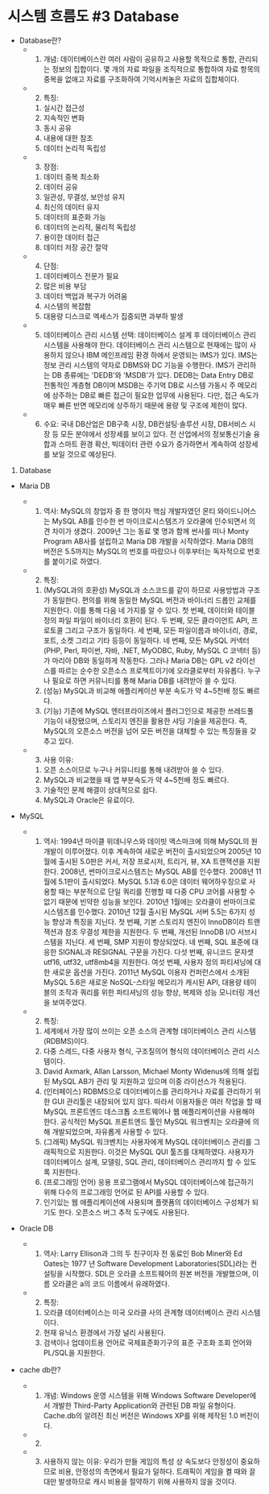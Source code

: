 시스템 흐름도 #3 Database
================================
* Database란?
  * 1) 개념: 데이터베이스란 여러 사람이 공유하고 사용할 목적으로 통합, 관리되는 정보의 집합이다. 몇 개의 자료 파일을 조직적으로 통합하여 자료 항목의 중복을 없애고 자료를 구조화하여 기억시켜놓은 자료의 집합체이다.
  * 2) 특징:
      1. 실시간 접근성
      2. 지속적인 변화
      3. 동시 공유
      4. 내용에 대한 참조
      5. 데이터 논리적 독립성
  * 3) 장점:
      1. 데이터 중복 최소화
      2. 데이터 공유
      3. 일관성, 무결성, 보안성 유지
      4. 최신의 데이터 유지
      5. 데이터의 표준화 가능
      6. 데이터의 논리적, 물리적 독립성
      7. 용이한 데이터 접근
      8. 데이터 저장 공간 절약
  * 4) 단점:
    1. 데이터베이스 전문가 필요
    2. 많은 비용 부담
    3. 데이터 백업과 복구가 어려움
    4. 시스템의 복잡함
    5. 대용량 디스크로 엑세스가 집중되면 과부하 발생
  * 5) 데이터베이스 관리 시스템 선택: 데이터베이스 설계 후 데이터베이스 관리 시스템을 사용해야 한다. 데이터베이스 관리 시스템으로 현재에는 많이 사용하지 않으나 IBM 메인프레임 환경 하에서 운영되는 IMS가 있다. IMS는 정보 관리 시스템의 약자로 DBMS와 DC 기능을 수행한다. IMS가 관리하는 DB 종류에는 'DEDB'와 'MSDB'가 있다. DEDB는 Data Entry DB로 전통적인 계층형 DB이며 MSDB는 주기억 DB로 시스템 가동시 주 메모리에 상주하는 DB로 빠른 접근이 필요한 업무에 사용된다. 다만, 접근 속도가 매우 빠른 반면 메모리에 상주하기 때문에 용량 및 구조에 제한이 많다.
  * 6) 수요: 국내 DB산업은 DB구축 시장, DB컨설팅·솔루션 시장, DB서비스 시장 등 모든 분야에서 성장세를 보이고 있다. 전 산업에서의 정보통신기술 융합과 스마트 환경 확산, 빅데이터 관련 수요가 증가하면서 계속하여 성장세를 보일 것으로 예상된다.

1. Database
* Maria DB
  * 1) 역사: MySQL의 창업자 중 한 명이자 핵심 개발자였던 몬티 와이드니어스는 MySQL AB를 인수한 썬 마이크로시스템즈가 오라쿨에 인수되면서 의견 차이가 생겼다. 2009년 그는 동료 몇 명과 함께 썬사를 떠나 Monty Program AB사를 설립하고 Maria DB 개발을 시작하였다. Maria DB의 버전은 5.5까지는 MySQL의 번호를 따랐으나 이후부터는 독자적으로 번호를 붙이기로 하였다.
  * 2) 특징:
      1. (MySQL과의 호환성) MySQL과 소스코드를 같이 하므로 사용방법과 구조가 동일한다. 편의를 위해 동일한 MySQL 버전과 바이너리 드롭인 교체를 지원한다. 이를 통해 다음 네 가지를 알 수 있다. 첫 번째, 데이터와 테이블 정의 파일 파일이 바이너리 호환이 된다. 두 번째, 모든 클라이언트 API, 프로토콜 그리고 구조가 동일하다. 세 번째, 모든 파일이름과 바이너리, 경로, 포트, 소켓 그리고 기타 등등이 동일하다. 네 번째, 모든 MySQL 커넥터(PHP, Perl, 파이썬, 자바, .NET, MyODBC, Ruby, MySQL C 코넥터 등)가 마리아 DB와 동일하게 작동한다. 그러나 Maria DB는 GPL v2 라이선스를 따르는 순수한 오픈소스 프로젝트이기에 오라클로부터 자유롭다. 누구나 필요로 하면 커뮤니티를 통해 Maria DB를 내려받아 쓸 수 있다.
      2. (성능) MySQL과 비교해 애플리케이션 부분 속도가 약 4~5천배 정도 빠르다.
      3. (기능) 기존에 MySQL 엔터프라이즈에서 플러그인으로 제공한 쓰레드풀 기능이 내장됐으며, 스토리지 엔진을 활용한 샤딩 기술을 제공한다. 즉, MySQL의 오픈소스 버전을 넘어 모든 버전을 대체할 수 있는 특징들을 갖추고 있다.
  * 3) 사용 이유:
      1. 오픈 소스이므로 누구나 커뮤니티를 통해 내려받아 쓸 수 있다.
      2. MySQL과 비교했을 때 앱 부분속도가 약 4~5천배 정도 빠르다.
      3. 기술적인 문제 해결이 상대적으로 쉽다.
      4. MySQL과 Oracle은 유료이다.

* MySQL
  * 1) 역사: 1994년 마이클 위데니우스와 데이빗 액스마크에 의해 MySQL의 원 개발이 이루어졌다. 이후 계속하여 새로운 버전이 출시되었으며 2005년 10월에 출시된 5.0판은 커서, 저장 프로시저, 트리거, 뷰, XA 트랜잭션을 지원한다. 2008년, 썬마이크로시스템즈는 MySQL AB를 인수했다. 2008년 11월에 5.1판이 출시되었다. MySQL 5.1과 6.0은 데이터 웨어하우징으로 사용할 때는 부분적으로 단일 쿼리를 진행할 때 다중 CPU 코어를 사용할 수 없기 때문에 빈약한 성능을 보인다. 2010년 1월에는 오라클이 썬마이크로시스템즈를 인수했다. 2010년 12월 출시된 MySQL 서버 5.5는 6가지 성능 향상과 특징을 지닌다. 첫 번째, 기본 스토리지 엔진이 InnoDB이라 트랜잭션과 참조 무결성 제한을 지원한다. 두 번째, 개선된 InnoDB I/O 서브시스템을 지닌다. 세 번째, SMP 지원이 향상되었다. 네 번째, SQL 표준에 대응한 SIGNAL과 RESIGNAL 구문을 가진다. 다섯 번째, 유니코드 문자셋 utf16, utf32, utf8mb4을 지원한다. 여섯 번째, 사용자 정의 파티셔닝에 대한 새로운 옵션을 가진다. 2011년 MySQL 이용자 컨퍼런스에서 소개된 MySQL 5.6은 새로운 NoSQL-스타일 메모리가 캐시된 API, 대용량 테이블의 조작과 쿼리를 위한 파티셔닝의 성능 향상, 복제와 성능 모니터링 개선을 보여주었다.
  * 2) 특징:
      1. 세계에서 가장 많이 쓰이는 오픈 소스의 관계형 데이터베이스 관리 시스템(RDBMS)이다.
      2. 다중 스레드, 다중 사용자 형식, 구조질의어 형식의 데이터베이스 관리 시스템이다.
      3. David Axmark, Allan Larsson, Michael Monty Widenus에 의해 설립된 MySQL AB가 관리 및 지원하고 있으며 이중 라이선스가 적용된다.
      4. (인터페이스) RDBMS으로 데이터베이스를 관리하거나 자료를 관리하기 위한 GUI 관리툴은 내장되어 있지 않다. 따라서 이용자들은 여러 작업을 할 때 MySQL 프론트엔드 데스크톱 소프트웨어나 웹 애플리케이션을 사용해야 한다. 공식적인 MySQL 프론트엔드 툴인 MySQL 워크벤치는 오라클에 의해 개발되었으며, 자유롭게 사용할 수 있다.
      5. (그래픽) MySQL 워크벤치는 사용자에게 MySQL 데이터베이스 관리를 그래픽적으로 지원한다. 이것은 MySQL QUI 툴즈를 대체하였다. 사용자가 데이터베이스 설계, 모델링, SQL 관리, 데이터베이스 관리까지 할 수 있도록 지원한다.
      6. (프로그래밍 언어) 응용 프로그램에서 MySQL 데이터베이스에 접근하기 위해 다수의 프로그래밍 언어로 된 API를 사용할 수 있다.
      7. 인기있는 웹 애플리케이션에 사용되며 플랫폼의 데이터베이스 구성체가 되기도 한다. 오픈소스 버그 추적 도구에도 사용된다.
* Oracle DB
  * 1) 역사: Larry Ellison과 그의 두 친구이자 전 동료인 Bob Miner와 Ed Oates는 1977 년 Software Development Laboratories(SDL)라는 컨설팅을 시작했다. SDL은 오라클 소프트웨어의 원본 버전을 개발했으며, 이름 오라클은 a의 코드 이름에서 유래하였다.
  * 2) 특징:
      1. 오라클 데이터베이스는 미국 오라클 사의 관계형 데이터베이스 관리 시스템이다.
      2. 현재 유닉스 환경에서 가장 널리 사용된다.
      3. 검색이나 업데이트용 언어로 국제표준화기구의 표준 구조화 조회 언어와 PL/SQL을 지원한다.

* cache db란?
    * 1) 개념: Windows 운영 시스템을 위해 Windows Software Developer에서 개발한 Third-Party Application와 관련된 DB 파일 유형이다. Cache.db의 알려진 최신 버전은 Windows XP를 위해 제작된 1.0 버전이다.
    * 2) <ing src = "https://github.com/hn06065/homework/blob/master/picture/cache_picture.PNG" width = "50%">
    * 3) 사용하지 않는 이유: 우리가 만들 게임의 특성 상 속도보다 안정성이 중요하므로 비용, 안정성의 측면에서 필요가 덜하다. 트래픽이 게임을 켤 때와 끌 대만 발생하므로 캐시 비용을 절약하기 위해 사용하지 않을 것이다.
